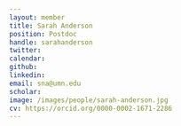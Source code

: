 ```yaml
---
layout: member
title: Sarah Anderson
position: Postdoc
handle: sarahanderson
twitter:
calendar: 
github:
linkedin:
email: sna@umn.edu
scholar: 
image: /images/people/sarah-anderson.jpg
cv: https://orcid.org/0000-0002-1671-2286
---
```

